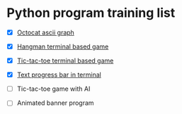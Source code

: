 # Python program training list

- [x] [Octocat ascii graph](https://github.com/yankuangshi/python-training/tree/master/Octocat)
- [x] [Hangman terminal based game](https://github.com/yankuangshi/python-training/tree/master/Hangman)
- [x] [Tic-tac-toe terminal based game](https://github.com/yankuangshi/python-training/tree/master/Tic-tac-toe)
- [x] [Text progress bar in terminal](https://github.com/yankuangshi/python-training/tree/master/Progress-bar)
- [ ] Tic-tac-toe game with AI
- [ ] Animated banner program


